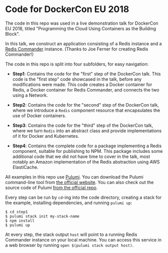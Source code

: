# Code for DockerCon EU 2018

The code in this repo was used in a live demonstration talk for DockerCon EU 2018, titled "Programming the Cloud Using
Containers as the Building Block".

In this talk, we construct an application consisting of a Redis instance and a [Redis
Commander](https://github.com/joeferner/redis-commander) instance. (Thanks to Joe Ferner for creating Redis Commander!)

The code in this repo is split into four subfolders, for easy navigation:

* **Step1**: Contains the code for the "first" step of the DockerCon talk. This code is the "first step" code showcased
  in the talk, before any modifications were made. This code creates a Docker container for Redis, a Docker container
  for Redis Commander, and connects the two using a Network.

* **Step2**: Contains the code for the "second" step of the DockerCon talk, where we introduce a `Redis` component resource that encapsulates the use of Docker containers.

* **Step3**: Contains the code for the "third" step of the DockerCon talk, where we turn `Redis` into an abstract class
  and provide implementations of it for Docker and Kubernetes.

* **Step4**: Contains the complete code for a package implementing a Redis component, suitable for publishing to NPM. This package includes some additional code that we did not have time to cover in the talk, most notably an Amazon implementation of the Redis abstraction using AWS ElastiCache.

All examples in this repo use [Pulumi](https://pulumi.io). You can download the Pulumi command-line tool from [the
official website](https://pulumi.io). You can also check out the source code of Pulumi [from the official
repo](https://github.com/pulumi/pulumi).

Every step can be run by `cd`-ing into the code directory, creating a stack for the example, installing dependencies, and running `pulumi up`:

```
$ cd step1
$ pulumi stack init my-stack-name
$ npm install
$ pulumi up
```

At every step, the stack output `host` will point to a running Redis Commander instance on your local machine. You can access this service in a web browser by running
`open $(pulumi stack output host)`.
